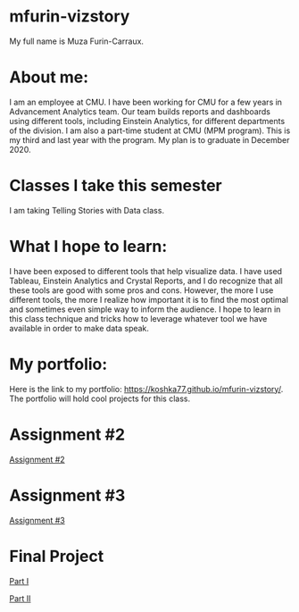 # mfurin-vizstory
My full name is Muza Furin-Carraux.

# About me: 
I am an employee at CMU. I have been working for CMU for a few years in Advancement Analytics team. 
Our team builds reports and dashboards using different tools, including Einstein Analytics, for different departments of the division. 
I am also a part-time student at CMU (MPM program). This is my third and last year with the program. My plan is to graduate in December 2020.

# Classes I take this semester
I am taking Telling Stories with Data class.

# What I hope to learn:
I have been exposed to different tools that help visualize data. I have used Tableau, Einstein Analytics and Crystal Reports, and I do recognize that all these tools are good with some pros and cons. However, the more I use different tools, the more I realize how important it is to find the most optimal and sometimes even simple way to inform the audience. I hope to learn in this class technique and tricks how to leverage whatever tool we have available in order to make data speak.  

# My portfolio: 
Here is the link to my portfolio: https://koshka77.github.io/mfurin-vizstory/. The portfolio will hold cool projects for this class. 

# Assignment #2
[Assignment #2](/dataviz2.md)


# Assignment #3
[Assignment #3](/dataviz3.md)

# Final Project
[Part I](/final_p1.md)

[Part II](/final_p2.md)
